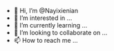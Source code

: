- 👋 Hi, I’m @Nayixienian
- 👀 I’m interested in ...
- 🌱 I’m currently learning ...
- 💞️ I’m looking to collaborate on ...
- 📫 How to reach me ...

<!---
Nayixienian/Nayixienian is a ✨ special ✨ repository because its `README.md` (this file) appears on your GitHub profile.
You can click the Preview link to take a look at your changes.
--->
